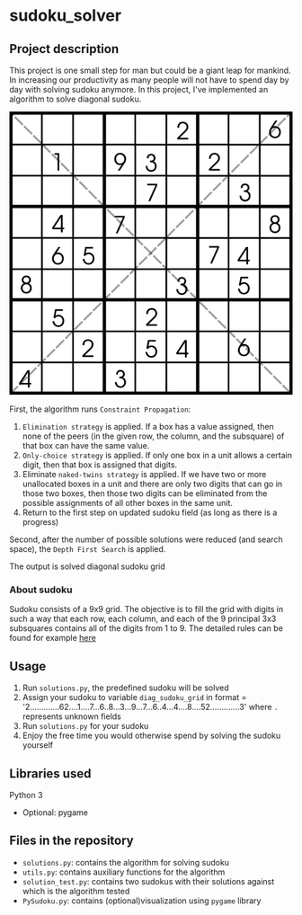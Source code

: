 # sudoku_solver

## Project description
This project is one small step for man but could be a giant leap for mankind. In increasing our productivity as many people will not have to spend day by day with solving sudoku anymore.
In this project, I've implemented an algorithm to solve diagonal sudoku.

![Sudoku](sudoku_diagonal.png)

First, the algorithm runs `Constraint Propagation`:
1. `Elimination strategy` is applied. If a box has a value assigned, then none of the peers (in the given row, the column, and the subsquare) of that box can have the same value.
2. `Only-choice strategy` is applied. If only one box in a unit allows a certain digit, then that box is assigned that digits.
3. Eliminate `naked-twins strategy` is applied. If we have two or more unallocated boxes in a unit and there are only two digits that can go in those two boxes, then those two digits can be eliminated from the possible assignments of all other boxes in the same unit.
4. Return to the first step on updated sudoku field (as long as there is a progress)

Second, after the number of possible solutions were reduced (and search space), the `Depth First Search` is applied.

The output is solved diagonal sudoku grid 

### About sudoku
Sudoku consists of a 9x9 grid. The objective is to fill the grid with digits in such a way that each row, each column, and each of the 9 principal 3x3 subsquares contains all of the digits from 1 to 9. The detailed rules can be found for example [here](https://www.conceptispuzzles.com/index.aspx?uri=puzzle/sudoku/rules)



## Usage
1. Run `solutions.py`, the predefined sudoku will be solved
2. Assign your sudoku to variable `diag_sudoku_grid` in format  = '2.............62....1....7...6..8...3...9...7...6..4...4....8....52.............3' where `.` represents unknown fields
3. Run `solutions.py` for your sudoku
4. Enjoy the free time you would otherwise spend by solving the sudoku yourself

## Libraries used
Python 3
- Optional: pygame

## Files in the repository
- `solutions.py`: contains the algorithm for solving sudoku
- `utils.py`: contains auxiliary functions for the algorithm
- `solution_test.py`: contains two sudokus with their solutions against which is the algorithm tested
- `PySudoku.py`: contains (optional)visualization using `pygame` library 

 

